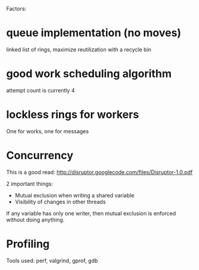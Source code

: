 Factors:

# queue implementation (no moves)

linked list of rings, maximize reutilization with a recycle bin


# good work scheduling algorithm

attempt count is currently 4


# lockless rings for workers

One for works, one for messages


# Concurrency

This is a good read: http://disruptor.googlecode.com/files/Disruptor-1.0.pdf

2 important things:

- Mutual exclusion when writing a shared variable
- Visibility of changes in other threads

If any variable has only one writer, then mutual exclusion is enforced
without doing anything.

# Profiling

Tools used: perf, valgrind, gprof, gdb
